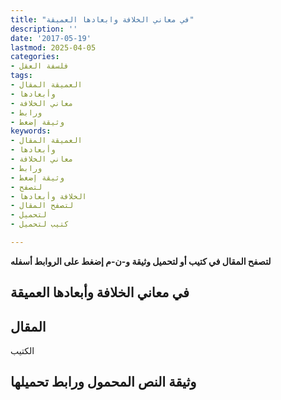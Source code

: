 ```yaml
---
title: "في معاني الخلافة وابعادها العميقة"
description: ''
date: '2017-05-19'
lastmod: 2025-04-05
categories:
- فلسفة العقل
tags:
- العميقة المقال
- وأبعادها
- معاني الخلافة
- ورابط
- وثيقة إضغط
keywords:
- العميقة المقال
- وأبعادها
- معاني الخلافة
- ورابط
- وثيقة إضغط
- لتصفح
- الخلافة وأبعادها
- لتصفح المقال
- لتحميل
- كتيب لتحميل

---
```

**لتصفح المقال في كتيب أو لتحميل وثيقة و-ن-م إضغط على الروابط أسفله**

## **في معاني الخلافة وأبعادها العميقة**

## المقال

الكتيب

## وثيقة النص المحمول ورابط تحميلها

###
